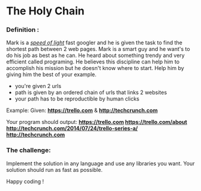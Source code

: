 # The Holy Chain

### Definition :
 
Mark is a *[speed of light](https://youtu.be/XsU5AMxvlKg?t=14s)* fast googler and he is given the task to find the shortest path between 2 web pages. Mark is a smart guy and he want's to do his job as best as he can. He heard about something trendy and very efficient called programing. He believes this discipline can help him to accomplish his mission but he doesn't know where to start. Help him by giving him the best of your example.

* you're given 2 urls
* path is given by an ordered chain of urls that links 2 websites
* your path has to be reproductible by human clicks

Example:
Given:
**https://trello.com** & **http://techcrunch.com**

Your program should output:
**https://trello.com https://trello.com/about http://techcrunch.com/2014/07/24/trello-series-a/ http://techcrunch.com**

### The challenge:
Implement the solution in any language and use any libraries you want. Your solution should run as fast as possible.

Happy coding !

